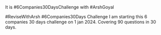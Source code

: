 It is #6Companies30DaysChallenge with #ArshGoyal

#ReviseWithArsh #6Companies30Days Challenge
I am starting this 6 companies 30 days challenge on 1 jan 2024.
Covering 90 questions in 30 days.

